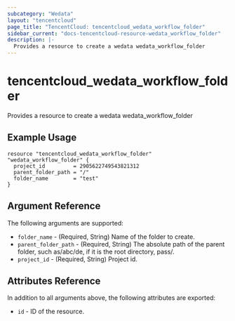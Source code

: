 ```yaml
---
subcategory: "Wedata"
layout: "tencentcloud"
page_title: "TencentCloud: tencentcloud_wedata_workflow_folder"
sidebar_current: "docs-tencentcloud-resource-wedata_workflow_folder"
description: |-
  Provides a resource to create a wedata wedata_workflow_folder
---
```


# tencentcloud_wedata_workflow_folder

Provides a resource to create a wedata wedata_workflow_folder

## Example Usage

```hcl
resource "tencentcloud_wedata_workflow_folder" "wedata_workflow_folder" {
  project_id         = 2905622749543821312
  parent_folder_path = "/"
  folder_name        = "test"
}
```

## Argument Reference

The following arguments are supported:

* `folder_name` - (Required, String) Name of the folder to create.
* `parent_folder_path` - (Required, String) The absolute path of the parent folder, such as/abc/de, if it is the root directory, pass/.
* `project_id` - (Required, String) Project id.

## Attributes Reference

In addition to all arguments above, the following attributes are exported:

* `id` - ID of the resource.



